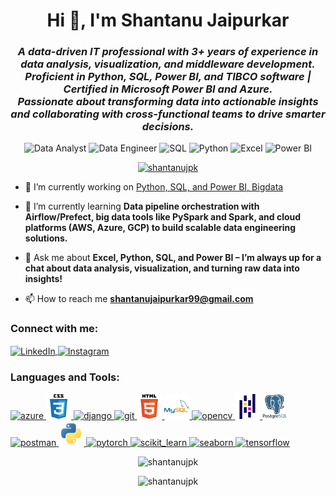 <h1 align="center">Hi 👋, I'm Shantanu Jaipurkar</h1>

<h3 align="center">
  <em>
    A data-driven IT professional with 3+ years of experience in data analysis, visualization, and middleware development.<br>
    Proficient in <b>Python</b>, <b>SQL</b>, <b>Power BI</b>, and <b>TIBCO software</b> | Certified in <b>Microsoft Power BI</b> and <b>Azure</b>.<br>
    Passionate about transforming data into actionable insights and collaborating with cross-functional teams to drive smarter decisions.
  </em>
</h3>

<p align="center">
  <img src="https://img.shields.io/badge/Data%20Analyst-%23007ACC.svg?style=for-the-badge" alt="Data Analyst" />
  <img src="https://img.shields.io/badge/Data%20Engineer-%23FF6F00.svg?style=for-the-badge" alt="Data Engineer" />
  <img src="https://img.shields.io/badge/SQL-%2300A4EF.svg?style=for-the-badge&logo=Microsoft%20SQL%20Server&logoColor=white" alt="SQL" />
  <img src="https://img.shields.io/badge/Python-%233776AB.svg?style=for-the-badge&logo=python&logoColor=white" alt="Python" />
  <img src="https://img.shields.io/badge/Excel-%23217B40.svg?style=for-the-badge&logo=microsoft-excel&logoColor=white" alt="Excel" />
  <img src="https://img.shields.io/badge/Power%20BI-%23F2C811.svg?style=for-the-badge&logo=Power%20BI&logoColor=black" alt="Power BI" />
</p>

<p align="center">
  <a href="https://github.com/ryo-ma/github-profile-trophy">
    <img src="https://github-profile-trophy.vercel.app/?username=shantanujpk&theme=gruvbox" alt="shantanujpk" />
  </a>
</p>

- 🔭 I’m currently working on [Python, SQL, and Power BI, Bigdata ](https://github.com/Shantanujpk?tab=repositories)

- 🌱 I’m currently learning **Data pipeline orchestration with Airflow/Prefect, big data tools like PySpark and Spark, and cloud platforms (AWS, Azure, GCP) to build scalable data engineering solutions.**

- 💬 Ask me about **Excel, Python, SQL, and Power BI – I’m always up for a chat about data analysis, visualization, and turning raw data into insights!**

- 📫 How to reach me **shantanujaipurkar99@gmail.com**

<h3 align="left">Connect with me:</h3>
<p align="left">
  <a href="https://www.linkedin.com/in/skjpk/" target="blank">
    <img align="center" src="https://img.shields.io/badge/LinkedIn-%230077B5.svg?style=for-the-badge&logo=linkedin&logoColor=white" alt="LinkedIn" />
  </a>
  <a href="https://instagram.com/shantanujaipurkar19" target="blank">
    <img align="center" src="https://img.shields.io/badge/Instagram-%23E4405F.svg?style=for-the-badge&logo=instagram&logoColor=white" alt="Instagram" />
  </a>
</p>

<h3 align="left">Languages and Tools:</h3>
<p align="left">
  <a href="https://azure.microsoft.com/en-in/" target="_blank" rel="noreferrer"> <img src="https://www.vectorlogo.zone/logos/microsoft_azure/microsoft_azure-icon.svg" alt="azure" width="40" height="40"/> </a>
  <a href="https://www.w3schools.com/css/" target="_blank" rel="noreferrer"> <img src="https://raw.githubusercontent.com/devicons/devicon/master/icons/css3/css3-original-wordmark.svg" alt="css3" width="40" height="40"/> </a>
  <a href="https://www.djangoproject.com/" target="_blank" rel="noreferrer"> <img src="https://cdn.worldvectorlogo.com/logos/django.svg" alt="django" width="40" height="40"/> </a>
  <a href="https://git-scm.com/" target="_blank" rel="noreferrer"> <img src="https://www.vectorlogo.zone/logos/git-scm/git-scm-icon.svg" alt="git" width="40" height="40"/> </a>
  <a href="https://www.w3.org/html/" target="_blank" rel="noreferrer"> <img src="https://raw.githubusercontent.com/devicons/devicon/master/icons/html5/html5-original-wordmark.svg" alt="html5" width="40" height="40"/> </a>
  <a href="https://www.mysql.com/" target="_blank" rel="noreferrer"> <img src="https://raw.githubusercontent.com/devicons/devicon/master/icons/mysql/mysql-original-wordmark.svg" alt="mysql" width="40" height="40"/> </a>
  <a href="https://opencv.org/" target="_blank" rel="noreferrer"> <img src="https://www.vectorlogo.zone/logos/opencv/opencv-icon.svg" alt="opencv" width="40" height="40"/> </a>
  <a href="https://pandas.pydata.org/" target="_blank" rel="noreferrer"> <img src="https://raw.githubusercontent.com/devicons/devicon/2ae2a900d2f041da66e950e4d48052658d850630/icons/pandas/pandas-original.svg" alt="pandas" width="40" height="40"/> </a>
  <a href="https://www.postgresql.org" target="_blank" rel="noreferrer"> <img src="https://raw.githubusercontent.com/devicons/devicon/master/icons/postgresql/postgresql-original-wordmark.svg" alt="postgresql" width="40" height="40"/> </a>
  <a href="https://postman.com" target="_blank" rel="noreferrer"> <img src="https://www.vectorlogo.zone/logos/getpostman/getpostman-icon.svg" alt="postman" width="40" height="40"/> </a>
  <a href="https://www.python.org" target="_blank" rel="noreferrer"> <img src="https://raw.githubusercontent.com/devicons/devicon/master/icons/python/python-original.svg" alt="python" width="40" height="40"/> </a>
  <a href="https://pytorch.org/" target="_blank" rel="noreferrer"> <img src="https://www.vectorlogo.zone/logos/pytorch/pytorch-icon.svg" alt="pytorch" width="40" height="40"/> </a>
  <a href="https://scikit-learn.org/" target="_blank" rel="noreferrer"> <img src="https://upload.wikimedia.org/wikipedia/commons/0/05/Scikit_learn_logo_small.svg" alt="scikit_learn" width="40" height="40"/> </a>
  <a href="https://seaborn.pydata.org/" target="_blank" rel="noreferrer"> <img src="https://seaborn.pydata.org/_images/logo-mark-lightbg.svg" alt="seaborn" width="40" height="40"/> </a>
  <a href="https://www.tensorflow.org" target="_blank" rel="noreferrer"> <img src="https://www.vectorlogo.zone/logos/tensorflow/tensorflow-icon.svg" alt="tensorflow" width="40" height="40"/> </a>
</p>

<p align="center">
  <img src="https://github-readme-stats.vercel.app/api?username=shantanujpk&show_icons=true&theme=tokyonight" alt="shantanujpk" />
</p>

<p align="center">
  <img src="https://github-readme-streak-stats.herokuapp.com/?user=shantanujpk&theme=tokyonight" alt="shantanujpk" />
</p>
